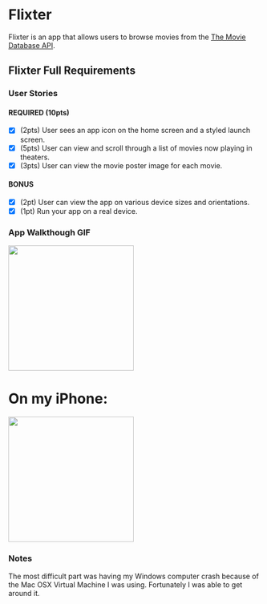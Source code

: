 # Flixter
Flixter is an app that allows users to browse movies from the [The Movie Database API](http://docs.themoviedb.apiary.io/#).

## Flixter Full Requirements

### User Stories

#### REQUIRED (10pts)
- [x] (2pts) User sees an app icon on the home screen and a styled launch screen.
- [x] (5pts) User can view and scroll through a list of movies now playing in theaters.
- [x] (3pts) User can view the movie poster image for each movie.

#### BONUS
- [x] (2pt) User can view the app on various device sizes and orientations.
- [x] (1pt) Run your app on a real device.

### App Walkthough GIF

<img src="http://g.recordit.co/EyBXDkypuG.gif" width=250><br>

# On my iPhone: 

<img src="http://g.recordit.co/hpT7tGX9FD.gif" width=250><br>

### Notes
The most difficult part was having my Windows computer crash because of the Mac OSX Virtual Machine I was using. Fortunately 
I was able to get around it. 
